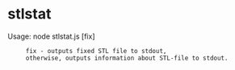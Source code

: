 # stlstat

Usage: node stlstat.js [fix] <STL-file>
         
         fix - outputs fixed STL file to stdout,
         otherwise, outputs information about STL-file to stdout.
  
